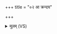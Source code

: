 +++
title = "०२ आ क्रन्दय"

+++
<details><summary>मूलम् (VS)</summary>

आ क्र॑न्दय॒ बल॒मोजो॑ न॒ आ धा॑ अ॒भि ष्टन दुरि॒ता बाध॑मानः।  
अप॑ सेध दुन्दुभे दु॒च्छुना॑मि॒त इन्द्र॑स्य मु॒ष्टिर॑सि वी॒डय॑स्व ॥
</details>